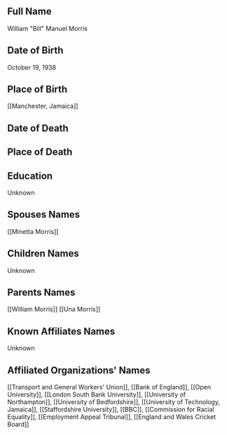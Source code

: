 ## Full Name
William "Bill" Manuel Morris

## Date of Birth
October 19, 1938

## Place of Birth
[[Manchester, Jamaica]]

## Date of Death


## Place of Death


## Education
Unknown

## Spouses Names
[[Minetta Morris]]

## Children Names
Unknown

## Parents Names
[[William Morris]]
[[Una Morris]]

## Known Affiliates Names
Unknown

## Affiliated Organizations' Names
[[Transport and General Workers' Union]], [[Bank of England]], [[Open University]], [[London South Bank University]], [[University of Northampton]], [[University of Bedfordshire]], [[University of Technology, Jamaica]], [[Staffordshire University]], [[BBC]], [[Commission for Racial Equality]], [[Employment Appeal Tribunal]], [[England and Wales Cricket Board]]

